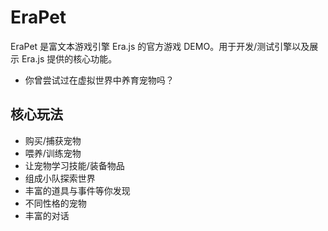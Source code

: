 # EraPet

EraPet 是富文本游戏引擎 Era.js 的官方游戏 DEMO。用于开发/测试引擎以及展示 Era.js 提供的核心功能。

- 你曾尝试过在虚拟世界中养育宠物吗？

## 核心玩法

- 购买/捕获宠物
- 喂养/训练宠物
- 让宠物学习技能/装备物品
- 组成小队探索世界
- 丰富的道具与事件等你发现
- 不同性格的宠物
- 丰富的对话